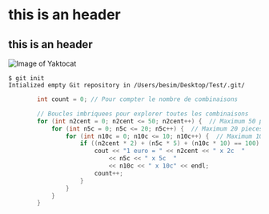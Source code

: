 # <h1> this is an header 
## <h2>this is an header
![Image of Yaktocat](https://octodex.github.com/images/yaktocat.png)
```
$ git init
Intialized empty Git repository in /Users/besim/Desktop/Test/.git/
```
``` c++
		int count = 0; // Pour compter le nombre de combinaisons

		// Boucles imbriquees pour explorer toutes les combinaisons
		for (int n2cent = 0; n2cent <= 50; n2cent++) {  // Maximum 50 pieces de 2c
			for (int n5c = 0; n5c <= 20; n5c++) {  // Maximum 20 pieces de 5c
				for (int n10c = 0; n10c <= 10; n10c++) {  // Maximum 10 pieces de 10c
					if ((n2cent * 2) + (n5c * 5) + (n10c * 10) == 100) {
						cout << "1 euro = " << n2cent << " x 2c  "
							<< n5c << " x 5c  "
							<< n10c << " x 10c" << endl;
						count++;
					}
				}
			}
		}


```


